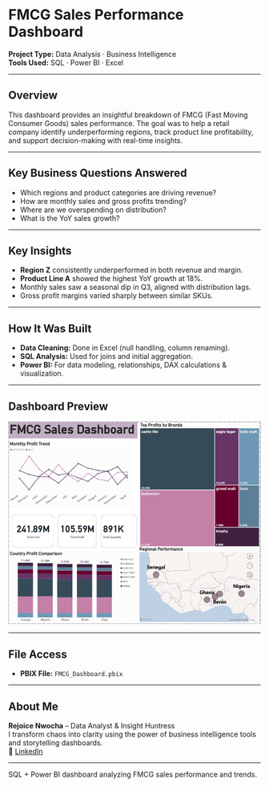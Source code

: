 # FMCG Sales Performance Dashboard

**Project Type:** Data Analysis · Business Intelligence  
**Tools Used:** SQL · Power BI · Excel

---

## Overview

This dashboard provides an insightful breakdown of FMCG (Fast Moving Consumer Goods) sales performance. The goal was to help a retail company identify underperforming regions, track product line profitability, and support decision-making with real-time insights.

---

## Key Business Questions Answered
- Which regions and product categories are driving revenue?
- How are monthly sales and gross profits trending?
- Where are we overspending on distribution?
- What is the YoY sales growth?

---

## Key Insights
-  **Region Z** consistently underperformed in both revenue and margin.
-  **Product Line A** showed the highest YoY growth at 18%.
-  Monthly sales saw a seasonal dip in Q3, aligned with distribution lags.
-  Gross profit margins varied sharply between similar SKUs.

---

## How It Was Built
- **Data Cleaning:** Done in Excel (null handling, column renaming).
- **SQL Analysis:** Used for joins and initial aggregation.
- **Power BI:** For data modeling, relationships, DAX calculations & visualization.

---

## Dashboard Preview

![Dashboard Screenshot](Dashboard%20Screenshot%20.png)

---

## File Access
- **PBIX File:** `FMCG_Dashboard.pbix`

---

## About Me
**Rejoice Nwocha** – Data Analyst & Insight Huntress  
I transform chaos into clarity using the power of business intelligence tools and storytelling dashboards.  
🔗 [LinkedIn](https://linkedin.com/in/rejoice-nwocha)

---

SQL + Power BI dashboard analyzing FMCG sales performance and trends.
